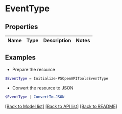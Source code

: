 # EventType
## Properties

Name | Type | Description | Notes
------------ | ------------- | ------------- | -------------

## Examples

- Prepare the resource
```powershell
$EventType = Initialize-PSOpenAPIToolsEventType 
```

- Convert the resource to JSON
```powershell
$EventType | ConvertTo-JSON
```

[[Back to Model list]](../README.md#documentation-for-models) [[Back to API list]](../README.md#documentation-for-api-endpoints) [[Back to README]](../README.md)

